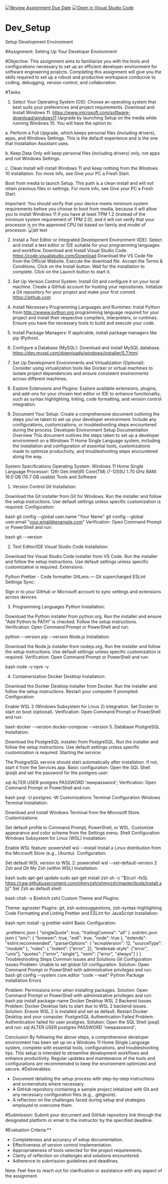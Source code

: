 [![Review Assignment Due Date](https://classroom.github.com/assets/deadline-readme-button-22041afd0340ce965d47ae6ef1cefeee28c7c493a6346c4f15d667ab976d596c.svg)](https://classroom.github.com/a/vbnbTt5m)
[![Open in Visual Studio Code](https://classroom.github.com/assets/open-in-vscode-2e0aaae1b6195c2367325f4f02e2d04e9abb55f0b24a779b69b11b9e10269abc.svg)](https://classroom.github.com/online_ide?assignment_repo_id=15278844&assignment_repo_type=AssignmentRepo)
# Dev_Setup
Setup Development Environment

#Assignment: Setting Up Your Developer Environment

#Objective:
This assignment aims to familiarize you with the tools and configurations necessary to set up an efficient developer environment for software engineering projects. Completing this assignment will give you the skills required to set up a robust and productive workspace conducive to coding, debugging, version control, and collaboration.

#Tasks:

1. Select Your Operating System (OS):
   Choose an operating system that best suits your preferences and project requirements. Download and Install Windows 11. https://www.microsoft.com/software-download/windows11
   Upgrade by launching Setup on the media while running Windows 10. You will have the option to: 

a. Perform a Full Upgrade, which keeps personal files (including drivers), apps, and Windows Settings. This is the default experience and is the one that Installation Assistant uses.

b. Keep Data Only will keep personal files (including drivers) only, not apps and not Windows Settings.
 
c. Clean Install will install Windows 11 and keep nothing from the Windows 10 installation. For more info, see Give your PC a Fresh Start.

Boot from media to launch Setup. This path is a clean install and will not retain previous files or settings. For more info, see Give your PC a Fresh Start.

Important: You should verify that your device meets minimum system requirements before you choose to boot from media, because it will allow you to install Windows 11 if you have at least TPM 1.2 (instead of the minimum system requirement of TPM 2.0), and it will not verify that your processor is on the approved CPU list based on family and model of processor.
![alt text](image.png)


2. Install a Text Editor or Integrated Development Environment (IDE):
   Select and install a text editor or IDE suitable for your programming languages and workflow. Download and Install Visual Studio Code. https://code.visualstudio.com/Download
   Download the VS Code file from the Official Website.
Execute the download file.
Accept the Terms & Conditions.
Click on the Install button.
Wait for the installation to complete.
Click on the Launch button to start it.

3. Set Up Version Control System:
   Install Git and configure it on your local machine. Create a GitHub account for hosting your repositories. Initialize a Git repository for your project and make your first commit. https://github.com

4. Install Necessary Programming Languages and Runtimes:
  Instal Python from http://wwww.python.org programming language required for your project and install their respective compilers, interpreters, or runtimes. Ensure you have the necessary tools to build and execute your code.

5. Install Package Managers:
   If applicable, install package managers like pip (Python).

6. Configure a Database (MySQL):
   Download and install MySQL database. https://dev.mysql.com/downloads/windows/installer/5.7.html

7. Set Up Development Environments and Virtualization (Optional):
   Consider using virtualization tools like Docker or virtual machines to isolate project dependencies and ensure consistent environments across different machines.

8. Explore Extensions and Plugins:
   Explore available extensions, plugins, and add-ons for your chosen text editor or IDE to enhance functionality, such as syntax highlighting, linting, code formatting, and version control integration.

9. Document Your Setup:
    Create a comprehensive document outlining the steps you've taken to set up your developer environment. Include any configurations, customizations, or troubleshooting steps encountered during the process. 
Developer Environment Setup Documentation
Overview
This document outlines the steps taken to set up a developer environment on a Windows 11 Home Single Language system, including the installation and configuration of essential tools, customizations made to optimize productivity, and troubleshooting steps encountered along the way.

System Specifications
Operating System: Windows 11 Home Single Language
Processor: 12th Gen Intel(R) Core(TM) i7-1255U 1.70 GHz
RAM: 16.0 GB (15.7 GB usable)
Tools and Software
1. Version Control
Git
Installation:

Download the Git installer from Git for Windows.
Run the installer and follow the setup instructions.
Use default settings unless specific customization is required.
Configuration:

bash
git config --global user.name "Your Name"
git config --global user.email "your.email@example.com"
Verification:
Open Command Prompt or PowerShell and run:

bash
git --version

2. Text Editor/IDE
Visual Studio Code
Installation:

Download the Visual Studio Code installer from VS Code.
Run the installer and follow the setup instructions.
Use default settings unless specific customization is required.
Extensions:

Python
Prettier - Code formatter
GitLens — Git supercharged
ESLint
Settings Sync:

Sign in to your GitHub or Microsoft account to sync settings and extensions across devices.

3. Programming Languages
Python
Installation:

Download the Python installer from python.org.
Run the installer and ensure "Add Python to PATH" is checked.
Follow the setup instructions.
Verification:
Open Command Prompt or PowerShell and run:

python --version
pip --version
Node.js
Installation:

Download the Node.js installer from nodejs.org.
Run the installer and follow the setup instructions.
Use default settings unless specific customization is required.
Verification:
Open Command Prompt or PowerShell and run:

bash
node -v
npm -v

4. Containerization
Docker Desktop
Installation:

Download the Docker Desktop installer from Docker.
Run the installer and follow the setup instructions.
Restart your computer if prompted.
Configuration:

Enable WSL 2 (Windows Subsystem for Linux 2) integration.
Set Docker to start on boot (optional).
Verification:
Open Command Prompt or PowerShell and run:

bash
docker --version
docker-compose --version
5. Database
PostgreSQL
Installation:

Download the PostgreSQL installer from PostgreSQL.
Run the installer and follow the setup instructions.
Use default settings unless specific customization is required.
Starting the service:

The PostgreSQL service should start automatically after installation. If not, start it from the Services app.
Basic configuration:
Open the SQL Shell (psql) and set the password for the postgres user:

sql
ALTER USER postgres PASSWORD 'newpassword';
Verification:
Open Command Prompt or PowerShell and run:

bash
psql -U postgres -W
Customizations
Terminal Configuration
Windows Terminal
Installation:

Download and install Windows Terminal from the Microsoft Store.
Customizations:

Set default profile to Command Prompt, PowerShell, or WSL.
Customize appearance and color scheme from the Settings menu.
Shell Configuration
Windows Subsystem for Linux (WSL)
Installation:

Enable WSL feature:
powershell
wsl --install
Install a Linux distribution from the Microsoft Store (e.g., Ubuntu).
Configuration:

Set default WSL version to WSL 2:
powershell
wsl --set-default-version 2
Zsh and Oh My Zsh (within WSL)
Installation:

bash
sudo apt-get update
sudo apt-get install zsh
sh -c "$(curl -fsSL https://raw.githubusercontent.com/ohmyzsh/ohmyzsh/master/tools/install.sh)"
Set Zsh as default shell:

bash
chsh -s $(which zsh)
Custom Theme and Plugins:

Theme: agnoster
Plugins: git, zsh-autosuggestions, zsh-syntax-highlighting
Code Formatting and Linting
Prettier and ESLint for JavaScript
Installation:

bash
npm install -g prettier eslint
Basic Configuration:

.prettierrc
json
{
  "singleQuote": true,
  "trailingComma": "all"
}
.eslintrc.json
json
{
  "env": {
    "browser": true,
    "es6": true,
    "node": true
  },
  "extends": "eslint:recommended",
  "parserOptions": {
    "ecmaVersion": 12,
    "sourceType": "module"
  },
  "rules": {
    "indent": ["error", 2],
    "linebreak-style": ["error", "unix"],
    "quotes": ["error", "single"],
    "semi": ["error", "always"]
  }
}
Troubleshooting Steps
Common Issues and Solutions
Git Configuration Issues
Problem: Unable to set global Git configuration.
Solution:
Open Command Prompt or PowerShell with administrative privileges and run:
bash
git config --system core.editor "code --wait"
Python Package Installation Errors

Problem: Permissions error when installing packages.
Solution:
Open Command Prompt or PowerShell with administrative privileges and run:
bash
pip install package-name
Docker Desktop WSL 2 Backend Issues
Problem: Docker Desktop fails to start due to WSL 2 backend issues.
Solution:
Ensure WSL 2 is installed and set as default.
Restart Docker Desktop and your computer.
PostgreSQL Authentication Failed
Problem: Authentication failed for user postgres.
Solution:
Open the SQL Shell (psql) and run:
sql
ALTER USER postgres PASSWORD 'newpassword';

Conclusion
By following the above steps, a comprehensive developer environment has been set up on a Windows 11 Home Single Language system, complete with essential tools, configurations, and troubleshooting tips. This setup is intended to streamline development workflows and enhance productivity. Regular updates and maintenance of the tools and configurations are recommended to keep the environment optimized and secure.
#Deliverables:
- Document detailing the setup process with step-by-step instructions and screenshots where necessary.
- A GitHub repository containing a sample project initialized with Git and any necessary configuration files (e.g., .gitignore).
- A reflection on the challenges faced during setup and strategies employed to overcome them.

#Submission:
Submit your document and GitHub repository link through the designated platform or email to the instructor by the specified deadline.

#Evaluation Criteria:**
- Completeness and accuracy of setup documentation.
- Effectiveness of version control implementation.
- Appropriateness of tools selected for the project requirements.
- Clarity of reflection on challenges and solutions encountered.
- Adherence to submission guidelines and deadlines.

Note: Feel free to reach out for clarification or assistance with any aspect of the assignment.
